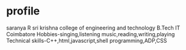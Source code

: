 # profile
saranya R
sri krishna college of engineering and technology
B.Tech IT
Coimbatore
Hobbies-singing,listening music,reading,writing,playing
Technical skills-C++,html,javascript,shell programming,ADP,CSS
